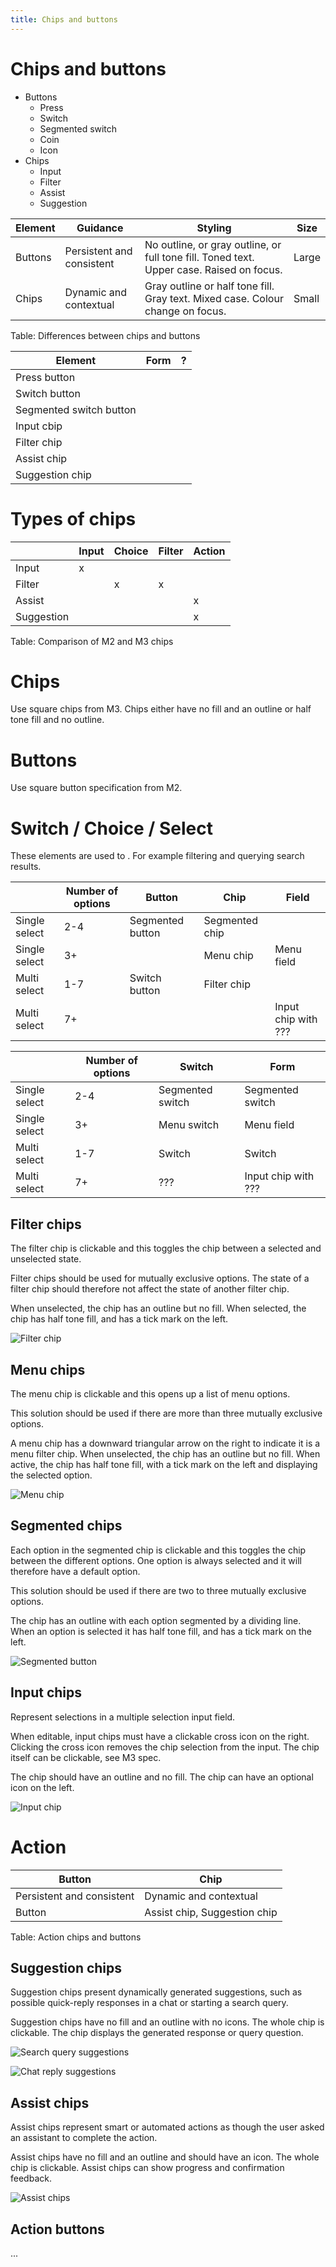 ```yaml
---
title: Chips and buttons
---
```


# Chips and buttons

* Buttons
    * Press
    * Switch
    * Segmented switch
    * Coin
    * Icon
* Chips
    * Input
    * Filter
    * Assist
    * Suggestion

| Element | Guidance | Styling | Size |
|-|-|-|-|
| Buttons | Persistent and consistent | No outline, or gray outline, or full tone fill. Toned text. Upper case. Raised on focus. | Large |
| Chips | Dynamic and contextual | Gray outline or half tone fill. Gray text. Mixed case. Colour change on focus. | Small |

Table: Differences between chips and buttons

| Element | Form | ? |
|-|-|-|
| Press button |  |  |
| Switch button |  |  |
| Segmented switch button |  |  |
| Input cbip |  |  |
| Filter chip |  |  |
| Assist chip |  |  |
| Suggestion chip |  |  |

# Types of chips

| | Input | Choice | Filter | Action |
|-|-|-|-|-|
| Input | x |  |  |  |
| Filter |  | x | x |  |
| Assist |  |  |  | x |
| Suggestion |  |  |  | x |

Table: Comparison of M2 and M3 chips








# Chips

Use square chips from M3.
Chips either have no fill and an outline or half tone fill and no outline.






# Buttons

Use square button specification from M2.



# Switch / Choice / Select

These elements are used to .
For example filtering and querying search results.

|  | Number of options | Button | Chip | Field |
|-|-|-|-|-|
| Single select | 2-4 | Segmented button | Segmented chip |  |
| Single select | 3+ |  | Menu chip | Menu field |
| Multi select | 1-7 | Switch button | Filter chip |  |
| Multi select | 7+ |  |  | Input chip with ??? |

|  | Number of options | Switch | Form |
|-|-|-|-|
| Single select | 2-4 | Segmented switch | Segmented switch |
| Single select | 3+ | Menu switch | Menu field |
| Multi select | 1-7 | Switch | Switch |
| Multi select | 7+ | ??? | Input chip with ??? |

## Filter chips

<!-- Interaction -->
The filter chip is clickable and this toggles the chip between a selected and unselected state.

<!-- Options -->
Filter chips should be used for mutually exclusive options.
The state of a filter chip should therefore not affect the state of another filter chip.

<!-- Style -->
When unselected, the chip has an outline but no fill.
When selected, the chip has half tone fill, and has a tick mark on the left.

![Filter chip](./images/filter-chip.png "Filter chip")

## Menu chips

<!-- Interaction -->
The menu chip is clickable and this opens up a list of menu options.

<!-- Options -->
This solution should be used if there are more than three mutually exclusive options.

<!-- Style -->
A menu chip has a downward triangular arrow on the right to indicate it is a menu filter chip.
When unselected, the chip has an outline but no fill.
When active, the chip has half tone fill, with a tick mark on the left and displaying the selected option. 

![Menu chip](./images/menu-chip.png "Menu filter chip")

## Segmented chips

<!-- Interaction -->
Each option in the segmented chip is clickable and this toggles the chip between the different options.
One option is always selected and it will therefore have a default option.

<!-- Options -->
This solution should be used if there are two to three mutually exclusive options.

<!-- Style -->
The chip has an outline with each option segmented by a dividing line.
When an option is selected it has half tone fill, and has a tick mark on the left.

![Segmented button](./images/segmented-chip.png "Segmented button")

## Input chips

<!-- Options -->
Represent selections in a multiple selection input field.

<!-- Interaction -->
When editable, input chips must have a clickable cross icon on the right.
Clicking the cross icon removes the chip selection from the input.
The chip itself can be clickable, see M3 spec.

<!-- Style -->
The chip should have an outline and no fill.
The chip can have an optional icon on the left.

![Input chip](images/input-chip.png)

Action
======

| Button | Chip |
|-|-|
| Persistent and consistent | Dynamic and contextual |
| Button | Assist chip, Suggestion chip |

Table: Action chips and buttons

Suggestion chips
----------------

Suggestion chips present dynamically generated suggestions, such as possible quick-reply responses in a chat or starting a search query.

Suggestion chips have no fill and an outline with no icons.
The whole chip is clickable.
The chip displays the generated response or query question.

![Search query suggestions](images/query-suggestion-chip.png)

![Chat reply suggestions](images/chat-suggestion-chip.png)

Assist chips
------------

Assist chips represent smart or automated actions as though the user asked an assistant to complete the action.

Assist chips have no fill and an outline and should have an icon.
The whole chip is clickable.
Assist chips can show progress and confirmation feedback.

![Assist chips](images/assist-chip.png)

Action buttons
--------------

...

